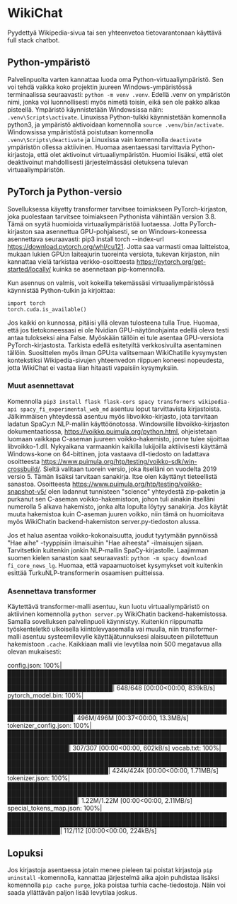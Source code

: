 # WikiChat

Pyydettyä Wikipedia-sivua tai sen yhteenvetoa tietovarantonaan käyttävä full stack chatbot.

## Python-ympäristö

Palvelinpuolta varten kannattaa luoda oma Python-virtuaaliympäristö. Sen voi tehdä vaikka koko projektin juureen Windows-ympäristössä terminaalissa seuraavasti: `python -m venv .venv`. Edellä .venv on ympäristön nimi, jonka voi luonnollisesti myös nimetä toisin, eikä sen ole pakko alkaa pisteellä. Ympäristö käynnistetään Windowsissa näin: `.venv\Scripts\activate`. Linuxissa Python-tulkki käynnistetään komennolla python3, ja ympäristö aktivoidaan komennolla `source .venv/bin/activate`. Windowsissa ympäristöstä poistutaan komennolla `.venv\Scripts\deactivate` ja Linuxissa vain komennolla `deactivate` ympäristön ollessa aktiivinen. Huomaa asentaessasi tarvittavia Python-kirjastoja, että olet aktivoinut virtuaaliympäristön. Huomioi lisäksi, että olet deaktivoinut mahdollisesti järjestelmässäsi oletuksena tulevan virtuaaliympäristön.

## PyTorch ja Python-versio

Sovelluksessa käyetty transformer tarvitsee toimiakseen PyTorch-kirjaston, joka puolestaan tarvitsee toimiakseen Pythonista vähintään version 3.8. Tämä on syytä huomioida virtuaaliympäristöä luotaessa. Jotta PyTorch-kirjaston saa asennettua GPU-pohjaisesti, se on Windows-koneessa asennettava seuraavasti: pip3 install torch --index-url https://download.pytorch.org/whl/cu121. Jotta saa varmasti omaa laitteistoa, mukaan lukien GPU:n laiteajurin tuoreinta versiota, tukevan kirjaston, niin kannattaa vielä tarkistaa verkko-osoitteesta https://pytorch.org/get-started/locally/ kuinka se asennetaan pip-komennolla.

Kun asennus on valmis, voit kokeilla tekemässäsi virtuaaliympäristössä käynnistää Python-tulkin ja kirjoittaa:

`import torch`  
`torch.cuda.is_available()`

Jos kaikki on kunnossa, pitäisi yllä olevan tulosteena tulla True. Huomaa, että jos tietokoneessasi ei ole Nvidian GPU-näytönohjainta edellä oleva testi antaa tulokseksi aina False. Myöskään tällöin ei tule asentaa GPU-versiota PyTorch-kirjastosta. Tarkista edellä esitetyiltä verkkosivuilta asentaminen tällöin. Suosittelen myös ilman GPU:ta valitsemaan WikiChatille kysymysten kontekstiksi Wikipedia-sivujen yhteenvedon riippuen koneesi nopeudesta, jotta WikiChat ei vastaa liian hitaasti vapaisiin kysymyksiin.

### Muut asennettavat

Komennolla `pip3 install flask flask-cors spacy transformers wikipedia-api spacy_fi_experimental_web_md` asentuu loput tarvittavista kirjastoista. Jälkimmäisen yhteydessä asentuu myös libvoikko-kirjasto, jota tarvitaan ladatun SpaCy:n NLP-mallin käyttöönotossa. Windowsille libvoikko-kirjaston dokumentaatiossa, https://voikko.puimula.org/python.html, ohjeistetaan luomaan vaikkapa C-aseman juureen voikko-hakemisto, jonne tulee sijoittaa libvoikko-1.dll. Nykyaikana varmaankin kaikilla lukijoilla aktiivisesti käyttämä Windows-kone on 64-bittinen, jota vastaava dll-tiedosto on ladattava osoitteesta https://www.puimula.org/htp/testing/voikko-sdk/win-crossbuild/. Sieltä valitaan tuorein versio, joka itselläni on vuodelta 2019 versio 5. Tämän lisäksi tarvitaan sanakirja. Itse olen käyttänyt tieteellistä sanastoa. Osoitteesta https://www.puimula.org/htp/testing/voikko-snapshot-v5/ olen ladannut tunnisteen "science" yhteydestä zip-paketin ja purkanut sen C-aseman voikko-hakemistoon, johon tuli ainakin itselläni numerolla 5 alkava hakemisto, jonka alta lopulta löytyy sanakirja. Jos käytät muuta hakemistoa kuin C-aseman juuren voikko, niin tämä on huomioitava myös WikiChatin backend-hakemiston server.py-tiedoston alussa.

Jos et halua asentaa voikko-kokonaisuutta, joudut tyytymään pynnöissä "Hae aihe" -tyyppisiin ilmaisuihin "Hae aiheesta" -ilmaisujen sijaan. Tarvitsetkin kuitenkin jonkin NLP-mallin SpaCy-kirjastolle. Laajimman suomen kielen sanaston saat seuraavasti: `python -m spacy download fi_core_news_lg`. Huomaa, että vapaamuotoiset kysymykset voit kuitenkin esittää TurkuNLP-transformerin osaamisen puitteissa.

### Asennettava transformer

Käytettävä transformer-malli asentuu, kun luotu virtuaaliympäristö on aktiivinen komennolla `python server.py` WikiChatin backend-hakemistossa. Samalla sovelluksen palvelinpuoli käynnistyy. Kuitenkin riippumatta työskenteletkö ulkoisella kiintolevyasemalla vai muulla, niin transformer-malli asentuu systeemilevylle käyttäjätunnuksesi alaisuuteen piilotettuun hakemistoon `.cache`. Kaikkiaan malli vie levytilaa noin 500 megatavua alla olevan mukaisesti:

config.json: 100%|████████████████████████████████████████████████████████████████████████████████████████████████████████████████████████████| 648/648 [00:00<00:00, 839kB/s]
pytorch_model.bin: 100%|███████████████████████████████████████████████████████████████████████████████████████████████████████████████████| 496M/496M [00:37<00:00, 13.3MB/s]
tokenizer_config.json: 100%|██████████████████████████████████████████████████████████████████████████████████████████████████████████████████| 307/307 [00:00<00:00, 602kB/s]
vocab.txt: 100%|███████████████████████████████████████████████████████████████████████████████████████████████████████████████████████████| 424k/424k [00:00<00:00, 1.71MB/s]
tokenizer.json: 100%|████████████████████████████████████████████████████████████████████████████████████████████████████████████████████| 1.22M/1.22M [00:00<00:00, 2.11MB/s]
special_tokens_map.json: 100%|████████████████████████████████████████████████████████████████████████████████████████████████████████████████| 112/112 [00:00<00:00, 224kB/s]

## Lopuksi

Jos kirjastoja asentaessa jotain menee pieleen tai poistat kirjastoja `pip uninstall` -komennolla, kannattaa järjestelmä aika ajoin puhdistaa lisäksi komennolla `pip cache purge`, joka poistaa turhia cache-tiedostoja. Näin voi saada yllättävän paljon lisää levytilaa joskus.
